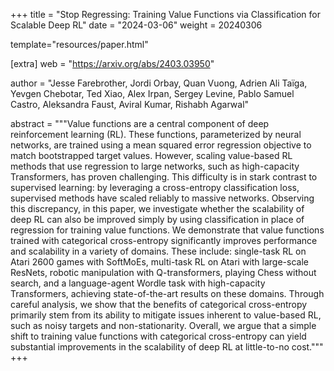 +++
title = "Stop Regressing: Training Value Functions via Classification for   Scalable Deep RL"
date = "2024-03-06"
weight = 20240306

template="resources/paper.html"

[extra]
web = "https://arxiv.org/abs/2403.03950"

author = "Jesse Farebrother, Jordi Orbay, Quan Vuong, Adrien Ali Taïga, Yevgen Chebotar, Ted Xiao, Alex Irpan, Sergey Levine, Pablo Samuel Castro, Aleksandra Faust, Aviral Kumar, Rishabh Agarwal"

abstract = """Value functions are a central component of deep reinforcement learning (RL). These functions, parameterized by neural networks, are trained using a mean squared error regression objective to match bootstrapped target values. However, scaling value-based RL methods that use regression to large networks, such as high-capacity Transformers, has proven challenging. This difficulty is in stark contrast to supervised learning: by leveraging a cross-entropy classification loss, supervised methods have scaled reliably to massive networks. Observing this discrepancy, in this paper, we investigate whether the scalability of deep RL can also be improved simply by using classification in place of regression for training value functions. We demonstrate that value functions trained with categorical cross-entropy significantly improves performance and scalability in a variety of domains. These include: single-task RL on Atari 2600 games with SoftMoEs, multi-task RL on Atari with large-scale ResNets, robotic manipulation with Q-transformers, playing Chess without search, and a language-agent Wordle task with high-capacity Transformers, achieving state-of-the-art results on these domains. Through careful analysis, we show that the benefits of categorical cross-entropy primarily stem from its ability to mitigate issues inherent to value-based RL, such as noisy targets and non-stationarity. Overall, we argue that a simple shift to training value functions with categorical cross-entropy can yield substantial improvements in the scalability of deep RL at little-to-no cost."""
+++
